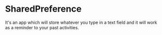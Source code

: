# SharedPreference
It's an app which will store whatever you type in a text field and it will work as a reminder to your past activities.
